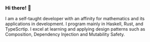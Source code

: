 ### Hi there! 👋

I am a self-taught developer with an affinity for mathematics and its applications in development.
I program mainly in Haskell, Rust, and TypeScrtip.
I excel at learning and applying design patterns such as Composition, Dependency Injection and Mutability Safety.
